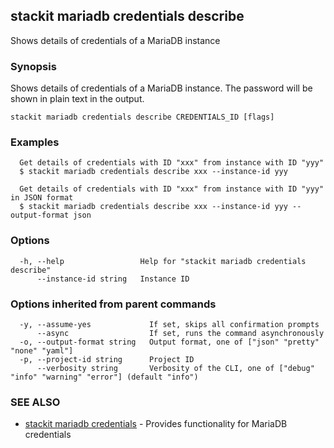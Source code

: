 ## stackit mariadb credentials describe

Shows details of credentials of a MariaDB instance

### Synopsis

Shows details of credentials of a MariaDB instance. The password will be shown in plain text in the output.

```
stackit mariadb credentials describe CREDENTIALS_ID [flags]
```

### Examples

```
  Get details of credentials with ID "xxx" from instance with ID "yyy"
  $ stackit mariadb credentials describe xxx --instance-id yyy

  Get details of credentials with ID "xxx" from instance with ID "yyy" in JSON format
  $ stackit mariadb credentials describe xxx --instance-id yyy --output-format json
```

### Options

```
  -h, --help                 Help for "stackit mariadb credentials describe"
      --instance-id string   Instance ID
```

### Options inherited from parent commands

```
  -y, --assume-yes             If set, skips all confirmation prompts
      --async                  If set, runs the command asynchronously
  -o, --output-format string   Output format, one of ["json" "pretty" "none" "yaml"]
  -p, --project-id string      Project ID
      --verbosity string       Verbosity of the CLI, one of ["debug" "info" "warning" "error"] (default "info")
```

### SEE ALSO

* [stackit mariadb credentials](./stackit_mariadb_credentials.md)	 - Provides functionality for MariaDB credentials

